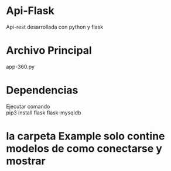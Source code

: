 # Api-Flask
Api-rest desarrollada con python y flask

# Archivo Principal
app-360.py

# Dependencias
Ejecutar comando  
pip3 install flask flask-mysqldb

# la carpeta Example solo contine modelos de como conectarse y mostrar 


